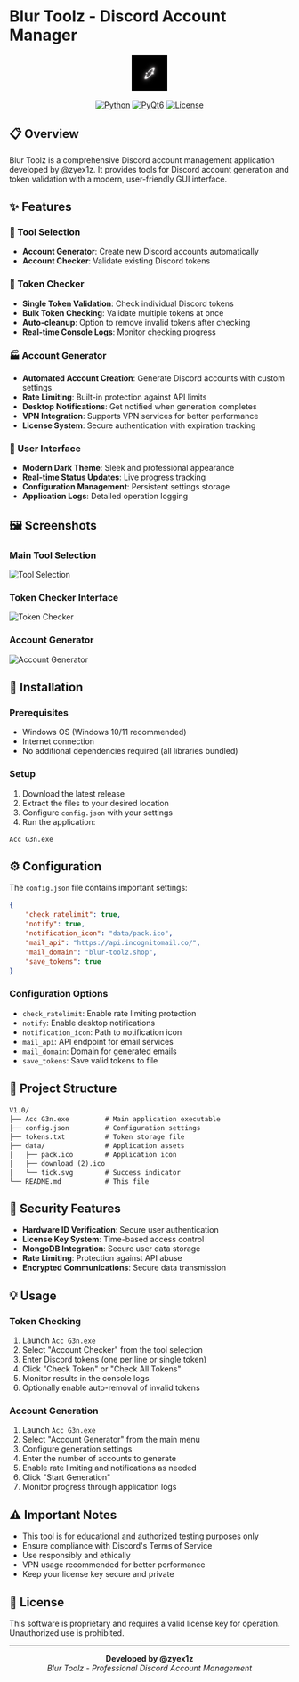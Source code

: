 # Blur Toolz - Discord Account Manager

<div align="center">
  <img src="img/download.jpg" alt="Blur Toolz Logo" width="64" height="64">
  
  [![Python](https://img.shields.io/badge/Python-3.8+-blue.svg)](https://python.org)
  [![PyQt6](https://img.shields.io/badge/PyQt6-GUI-green.svg)](https://pypi.org/project/PyQt6/)
  [![License](https://img.shields.io/badge/License-Private-red.svg)]()
</div>

## 📋 Overview

Blur Toolz is a comprehensive Discord account management application developed by @zyex1z. It provides tools for Discord account generation and token validation with a modern, user-friendly GUI interface.

## ✨ Features

### 🔧 Tool Selection
- **Account Generator**: Create new Discord accounts automatically
- **Account Checker**: Validate existing Discord tokens

### 🎯 Token Checker
- **Single Token Validation**: Check individual Discord tokens
- **Bulk Token Checking**: Validate multiple tokens at once
- **Auto-cleanup**: Option to remove invalid tokens after checking
- **Real-time Console Logs**: Monitor checking progress

### 🏭 Account Generator
- **Automated Account Creation**: Generate Discord accounts with custom settings
- **Rate Limiting**: Built-in protection against API limits
- **Desktop Notifications**: Get notified when generation completes
- **VPN Integration**: Supports VPN services for better performance
- **License System**: Secure authentication with expiration tracking

### 🎨 User Interface
- **Modern Dark Theme**: Sleek and professional appearance
- **Real-time Status Updates**: Live progress tracking
- **Configuration Management**: Persistent settings storage
- **Application Logs**: Detailed operation logging

## 🖼️ Screenshots

### Main Tool Selection
![Tool Selection](img/tool-selection.png)

### Token Checker Interface
![Token Checker](img/token-checker.png)

### Account Generator
![Account Generator](img/account-generator.png)

## 🚀 Installation

### Prerequisites
- Windows OS (Windows 10/11 recommended)
- Internet connection
- No additional dependencies required (all libraries bundled)

### Setup
1. Download the latest release
2. Extract the files to your desired location
3. Configure `config.json` with your settings
4. Run the application:
```
Acc G3n.exe
```

## ⚙️ Configuration

The `config.json` file contains important settings:

```json
{
    "check_ratelimit": true,
    "notify": true,
    "notification_icon": "data/pack.ico",
    "mail_api": "https://api.incognitomail.co/",
    "mail_domain": "blur-toolz.shop",
    "save_tokens": true
}
```

### Configuration Options
- `check_ratelimit`: Enable rate limiting protection
- `notify`: Enable desktop notifications
- `notification_icon`: Path to notification icon
- `mail_api`: API endpoint for email services
- `mail_domain`: Domain for generated emails
- `save_tokens`: Save valid tokens to file

## 📁 Project Structure

```
V1.0/
├── Acc G3n.exe         # Main application executable
├── config.json         # Configuration settings
├── tokens.txt          # Token storage file
├── data/               # Application assets
│   ├── pack.ico        # Application icon
│   ├── download (2).ico
│   └── tick.svg        # Success indicator
└── README.md           # This file
```

## 🔐 Security Features

- **Hardware ID Verification**: Secure user authentication
- **License Key System**: Time-based access control
- **MongoDB Integration**: Secure user data storage
- **Rate Limiting**: Protection against API abuse
- **Encrypted Communications**: Secure data transmission

## 💡 Usage

### Token Checking
1. Launch `Acc G3n.exe`
2. Select "Account Checker" from the tool selection
3. Enter Discord tokens (one per line or single token)
4. Click "Check Token" or "Check All Tokens"
5. Monitor results in the console logs
6. Optionally enable auto-removal of invalid tokens

### Account Generation
1. Launch `Acc G3n.exe`
2. Select "Account Generator" from the main menu
3. Configure generation settings
4. Enter the number of accounts to generate
5. Enable rate limiting and notifications as needed
6. Click "Start Generation"
7. Monitor progress through application logs

## ⚠️ Important Notes

- This tool is for educational and authorized testing purposes only
- Ensure compliance with Discord's Terms of Service
- Use responsibly and ethically
- VPN usage recommended for better performance
- Keep your license key secure and private

## 📄 License

This software is proprietary and requires a valid license key for operation. Unauthorized use is prohibited.

---

<div align="center">
  <strong>Developed by @zyex1z</strong><br>
  <em>Blur Toolz - Professional Discord Account Management</em>
</div>
